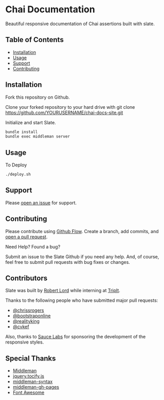 # Chai Documentation

Beautiful responsive documentation of Chai assertions built with slate.

## Table of Contents

- [Installation](#installation)
- [Usage](#usage)
- [Support](#support)
- [Contributing](#contributing)

## Installation

Fork this repository on Github.

Clone your forked repository to your hard drive with git clone https://github.com/YOURUSERNAME/chai-docs-site.git

Initialize and start Slate. 
```sh
bundle install
bundle exec middleman server
```

## Usage

To Deploy
```sh
./deploy.sh
```

## Support

Please [open an issue](https://github.com/hpauric/chai-docs-site/issues/new) for support.

## Contributing

Please contribute using [Github Flow](https://guides.github.com/introduction/flow/). Create a branch, add commits, and [open a pull request](https://github.com/hpauric/chai-docs-site/compare/).

Need Help? Found a bug?

Submit an issue to the Slate Github if you need any help. And, of course, feel free to submit pull requests with bug fixes or changes.

## Contributors

Slate was built by [Robert Lord](https://lord.io) while interning at [TripIt](https://www.tripit.com/).

Thanks to the following people who have submitted major pull requests:

- [@chrissrogers](https://github.com/chrissrogers)
- [@bootstraponline](https://github.com/bootstraponline)
- [@realityking](https://github.com/realityking)
- [@cvkef](https://github.com/cvkef)

Also, thanks to [Sauce Labs](http://saucelabs.com) for sponsoring the development of the responsive styles.

## Special Thanks

- [Middleman](https://github.com/middleman/middleman)
- [jquery.tocify.js](https://github.com/gfranko/jquery.tocify.js)
- [middleman-syntax](https://github.com/middleman/middleman-syntax)
- [middleman-gh-pages](https://github.com/edgecase/middleman-gh-pages)
- [Font Awesome](http://fortawesome.github.io/Font-Awesome/)
